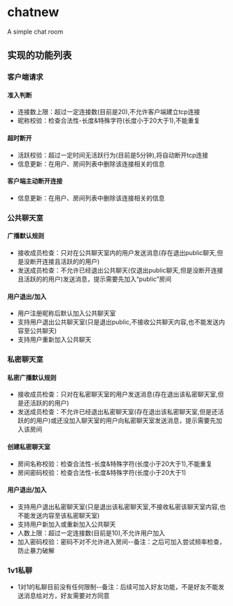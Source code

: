 # chatnew
A simple chat room

## 实现的功能列表
### 客户端请求
#### 准入判断
+ 连接数上限：超过一定连接数(目前是20),不允许客户端建立tcp连接
+ 昵称校验：检查合法性-长度&特殊字符(长度小于20大于1),不能重复
#### 超时断开
+ 活跃校验：超过一定时间无活跃行为(目前是5分钟),将自动断开tcp连接
+ 信息更新：在用户、房间列表中删除该连接相关的信息
#### 客户端主动断开连接
+ 信息更新：在用户、房间列表中删除该连接相关的信息
### 公共聊天室
#### 广播默认规则
+ 接收成员检查：只对在公共聊天室内的用户发送消息(存在退出public聊天,但是没断开连接且活跃的的用户)
+ 发送成员检查：不允许已经退出公共聊天(仅退出public聊天,但是没断开连接且活跃的的用户)发送消息，提示需要先加入“public”房间
#### 用户退出/加入
+ 用户注册昵称后默认加入公共聊天室
+ 支持用户退出公共聊天室(只是退出public,不接收公共聊天内容,也不能发送内容至公共聊天)
+ 支持用户重新加入公共聊天
### 私密聊天室
#### 私密广播默认规则
+ 接收成员检查：只对在私密聊天室的用户发送消息(存在退出该私密聊天室,但是还活跃的的用户)
+ 发送成员检查：不允许已经退出私密聊天室(存在退出该私密聊天室,但是还活跃的的用户)或还没加入聊天室的用户向私密聊天室发送消息，提示需要先加入该房间
#### 创建私密聊天室
+ 房间名称校验：检查合法性-长度&特殊字符(长度小于20大于1),不能重复
+ 房间密码校验：检查合法性-长度&特殊字符(长度小于20大于1)
#### 用户退出/加入
+ 支持用户退出私密聊天室(只是退出该私密聊天室,不接收私密该聊天室内容,也不能发送内容至该私密聊天室)
+ 支持用户新加入或重新加入公共聊天
+ 人数上限：超过一定连接数(目前是10),不允许用户加入
+ 加入密码校验：密码不对不允许进入房间--备注：之后可加入尝试频率检查，防止暴力破解
### 1v1私聊
+ 1对1的私聊目前没有任何限制--备注：后续可加入好友功能，不是好友不能发送消息给对方，好友需要对方同意

